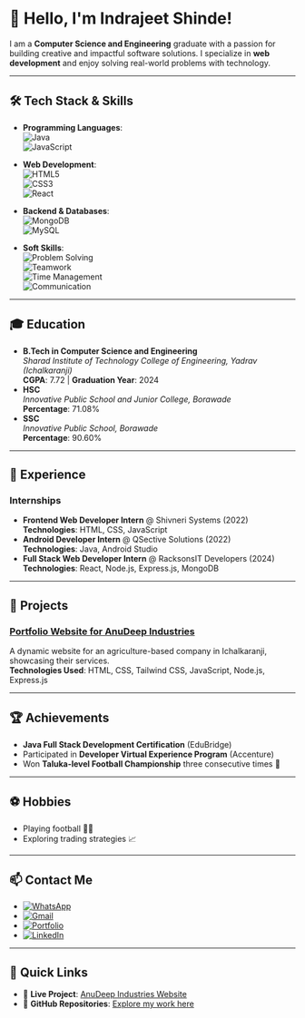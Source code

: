 # 👋 Hello, I'm **Indrajeet Shinde**!

I am a **Computer Science and Engineering** graduate with a passion for building creative and impactful software solutions. I specialize in **web development** and enjoy solving real-world problems with technology.

---

## 🛠️ **Tech Stack & Skills**

- **Programming Languages**:  
  ![Java](https://img.shields.io/badge/Java-ED8B00?style=for-the-badge&logo=java&logoColor=white)  
  ![JavaScript](https://img.shields.io/badge/JavaScript-F7DF1E?style=for-the-badge&logo=javascript&logoColor=black)

- **Web Development**:  
  ![HTML5](https://img.shields.io/badge/HTML5-E34F26?style=for-the-badge&logo=html5&logoColor=white)  
  ![CSS3](https://img.shields.io/badge/CSS3-1572B6?style=for-the-badge&logo=css3&logoColor=white)  
  ![React](https://img.shields.io/badge/React-20232A?style=for-the-badge&logo=react&logoColor=61DAFB)

- **Backend & Databases**:  
  ![MongoDB](https://img.shields.io/badge/MongoDB-4EA94B?style=for-the-badge&logo=mongodb&logoColor=white)  
  ![MySQL](https://img.shields.io/badge/MySQL-4479A1?style=for-the-badge&logo=mysql&logoColor=white)

- **Soft Skills**:  
  ![Problem Solving](https://img.shields.io/badge/-Problem%20Solving-blue?style=for-the-badge)  
  ![Teamwork](https://img.shields.io/badge/-Teamwork-brightgreen?style=for-the-badge)  
  ![Time Management](https://img.shields.io/badge/-Time%20Management-orange?style=for-the-badge)  
  ![Communication](https://img.shields.io/badge/-Communication-yellow?style=for-the-badge)

---

## 🎓 **Education**
- **B.Tech in Computer Science and Engineering**  
  _Sharad Institute of Technology College of Engineering, Yadrav (Ichalkaranji)_  
  **CGPA**: 7.72 | **Graduation Year**: 2024  
- **HSC**  
  _Innovative Public School and Junior College, Borawade_  
  **Percentage**: 71.08%  
- **SSC**  
  _Innovative Public School, Borawade_  
  **Percentage**: 90.60%  

---

## 💼 **Experience**
### Internships
- **Frontend Web Developer Intern** @ Shivneri Systems (2022)  
  **Technologies**: HTML, CSS, JavaScript  
- **Android Developer Intern** @ QSective Solutions (2022)  
  **Technologies**: Java, Android Studio  
- **Full Stack Web Developer Intern** @ RacksonsIT Developers (2024)  
  **Technologies**: React, Node.js, Express.js, MongoDB  

---

## 🌟 **Projects**
### [Portfolio Website for AnuDeep Industries](https://anudeepindustries.onrender.com/)
A dynamic website for an agriculture-based company in Ichalkaranji, showcasing their services.  
**Technologies Used**: HTML, CSS, Tailwind CSS, JavaScript, Node.js, Express.js  

---

## 🏆 **Achievements**
- **Java Full Stack Development Certification** (EduBridge)  
- Participated in **Developer Virtual Experience Program** (Accenture)  
- Won **Taluka-level Football Championship** three consecutive times 🏅

---

## ⚽ **Hobbies**
- Playing football 🏃‍♂️  
- Exploring trading strategies 📈  

---

## 📫 **Contact Me**
- [![WhatsApp](https://img.shields.io/badge/WhatsApp-25D366?style=for-the-badge&logo=whatsapp&logoColor=white)](https://wa.me/917767970242)   
- [![Gmail](https://img.shields.io/badge/Gmail-D14836?style=for-the-badge&logo=gmail&logoColor=white)](mailto:iamindrajeets242@gmail.com)   
- [![Portfolio](https://img.shields.io/badge/Portfolio-255E63?style=for-the-badge&logo=About.me&logoColor=white)](https://iamindrajeets242.wixsite.com/my-portfolio)   
- [![LinkedIn](https://img.shields.io/badge/linkedin-%230077B5.svg?style=for-the-badge&logo=linkedin&logoColor=white)](https://www.linkedin.com/in/indrajeet-shinde/)   
 

---

## 🔗 **Quick Links**
- 🚀 **Live Project**: [AnuDeep Industries Website](https://anudeepindustries.onrender.com/)  
- 🌟 **GitHub Repositories**: [Explore my work here](https://github.com/)  
